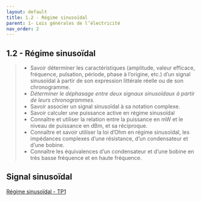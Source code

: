 ```yaml
---
layout: default
title: 1.2 - Régime sinusoïdal
parent: 1- Lois générales de l’électricité
nav_order: 2
---
```



## 1.2 - Régime sinusoïdal


> - Savoir déterminer les caractéristiques (amplitude, valeur efficace, fréquence, pulsation, période, phase à l’origine, etc.) d’un signal sinusoïdal à partir de son expression littérale réelle ou de son chronogramme.
> - *Déterminer le déphasage entre deux signaux sinusoïdaux à partir de leurs chronogrammes.*
> - Savoir associer un signal sinusoïdal à sa notation complexe.
> - Savoir calculer une puissance active en régime sinusoïdal
> - Connaître et utiliser la relation entre la puissance en mW et le niveau de puissance en dBm, et sa réciproque.
> - Connaître et savoir utiliser la loi d’Ohm en régime sinusoïdal, les impédances complexes d’une résistance, d’un condensateur et d’une bobine.
> - Connaître les équivalences d’un condensateur et d’une bobine en très basse fréquence et en haute fréquence.

## Signal sinusoïdal

[Régime sinusoïdal - TP1](/cours/regime-sinusoidal/bts-ciel_regime-sinusoidal_TP1.pdf)